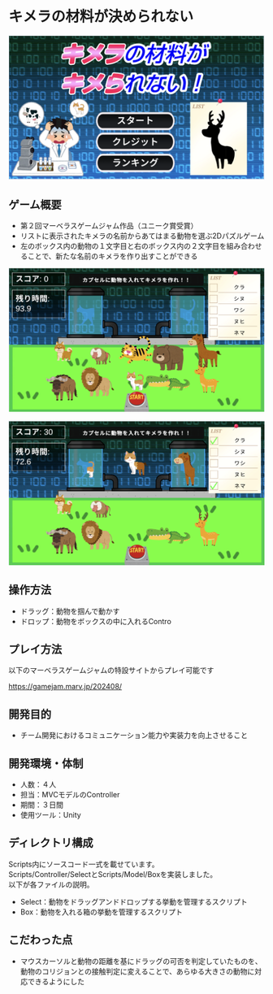 # キメラの材料が決められない
![](https://github.com/RyoyaMaejima/MakeChimera/blob/main/ReadmeSrc/Title.png)

## ゲーム概要
- 第２回マーベラスゲームジャム作品（ユニーク賞受賞）
- リストに表示されたキメラの名前からあてはまる動物を選ぶ2Dパズルゲーム
- 左のボックス内の動物の１文字目と右のボックス内の２文字目を組み合わせることで、新たな名前のキメラを作り出すことができる

![](https://github.com/RyoyaMaejima/MakeChimera/blob/main/ReadmeSrc/Ingame.png)

![](https://github.com/RyoyaMaejima/MakeChimera/blob/main/ReadmeSrc/Chimera.png)

## 操作方法
- ドラッグ：動物を掴んで動かす
- ドロップ：動物をボックスの中に入れるContro

## プレイ方法
以下のマーベラスゲームジャムの特設サイトからプレイ可能です

https://gamejam.marv.jp/202408/

## 開発目的
- チーム開発におけるコミュニケーション能力や実装力を向上させること

## 開発環境・体制
- 人数：４人
- 担当：MVCモデルのController
- 期間：３日間
- 使用ツール：Unity

## ディレクトリ構成
Scripts内にソースコード一式を載せています。  
Scripts/Controller/SelectとScripts/Model/Boxを実装しました。  
以下が各ファイルの説明。

- Select：動物をドラッグアンドドロップする挙動を管理するスクリプト
- Box：動物を入れる箱の挙動を管理するスクリプト

## こだわった点
- マウスカーソルと動物の距離を基にドラッグの可否を判定していたものを、動物のコリジョンとの接触判定に変えることで、あらゆる大きさの動物に対応できるようにした
